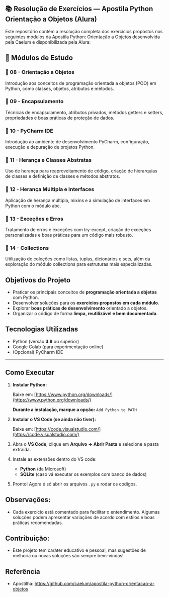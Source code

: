 ## 📚 Resolução de Exercícios — Apostila Python Orientação a Objetos (Alura)

Este repositório contém a resolução completa dos exercícios propostos nos seguintes módulos da Apostila Python: Orientação a Objetos desenvolvida pela Caelum e disponibilizada pela Alura:

## 📁 Módulos de Estudo

### 📂 08 - Orientação a Objetos
Introdução aos conceitos de programação orientada a objetos (POO) em Python, como classes, objetos, atributos e métodos.

### 📂 09 - Encapsulamento
Técnicas de encapsulamento, atributos privados, métodos getters e setters, propriedades e boas práticas de proteção de dados.

### 📂 10 - PyCharm IDE
Introdução ao ambiente de desenvolvimento PyCharm, configuração, execução e depuração de projetos Python.

### 📂 11 - Herança e Classes Abstratas
Uso de herança para reaproveitamento de código, criação de hierarquias de classes e definição de classes e métodos abstratos.

### 📂 12 - Herança Múltipla e Interfaces
Aplicação de herança múltipla, mixins e a simulação de interfaces em Python com o módulo abc.

### 📂 13 - Exceções e Erros
Tratamento de erros e exceções com try-except, criação de exceções personalizadas e boas práticas para um código mais robusto.

### 📂 14 - Collections
Utilização de coleções como listas, tuplas, dicionários e sets, além da exploração do módulo collections para estruturas mais especializadas.

## Objetivos do Projeto

- Praticar os principais conceitos de **programação orientada a objetos** com Python.
- Desenvolver soluções para os **exercícios propostos em cada módulo**.
- Explorar **boas práticas de desenvolvimento** orientado a objetos.
- Organizar o código de forma **limpa, reutilizável e bem documentada**.

## Tecnologias Utilizadas

- Python (versão **3.8** ou superior)
- Google Colab (para experimentação online)
- (Opcional) PyCharm IDE

---

## Como Executar

1. **Instalar Python:**

    Baixe em: [https://www.python.org/downloads/](https://www.python.org/downloads/)

    **Durante a instalação, marque a opção:** `Add Python to PATH`

3. **Instalar o VS Code (se ainda não tiver):**

    Baixe em: [https://code.visualstudio.com/](https://code.visualstudio.com/)


4. Abra o **VS Code**, clique em **Arquivo → Abrir Pasta** e selecione a pasta extraída.
5. Instale as extensões dentro do VS code:
   - **Python** (da Microsoft)
   - **SQLite** (caso vá executar os exemplos com banco de dados)
6. Pronto! Agora é só abrir os arquivos `.py` e rodar os códigos.  

##  Observações:
- Cada exercício está comentado para facilitar o entendimento. Algumas soluções podem apresentar variações de acordo com estilos e boas práticas recomendadas.

## Contribuição:
- Este projeto tem caráter educativo e pessoal, mas sugestões de melhoria ou novas soluções são sempre bem-vindas!

## Referência
- Apostilha: https://github.com/caelum/apostila-python-orientacao-a-objetos
  
